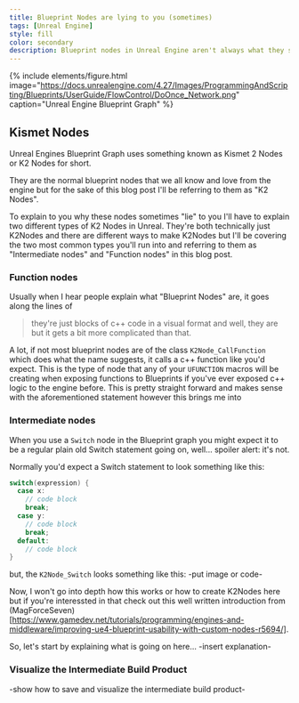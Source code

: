 ```yaml
---
title: Blueprint Nodes are lying to you (sometimes)
tags: [Unreal Engine]
style: fill
color: secondary
description: Blueprint nodes in Unreal Engine aren't always what they say they are. Click to read more...
---
```


{% include elements/figure.html image="https://docs.unrealengine.com/4.27/Images/ProgrammingAndScripting/Blueprints/UserGuide/FlowControl/DoOnce_Network.png" caption="Unreal Engine Blueprint Graph" %}

## Kismet Nodes

Unreal Engines Blueprint Graph uses something known as Kismet 2 Nodes or K2 Nodes for short.

They are the normal blueprint nodes that we all know and love from the engine but for the sake of this blog post I'll be referring to them as "K2 Nodes".

To explain to you why these nodes sometimes "lie" to you I'll have to explain two different types of K2 Nodes in Unreal.
They're both technically just K2Nodes and there are different ways to make K2Nodes but I'll be covering the two most common types you'll run into and referring to them as "Intermediate nodes" and "Function nodes" in this blog post.

### Function nodes

Usually when I hear people explain what "Blueprint Nodes" are, it goes along the lines of 
>they're just blocks of c++ code in a visual format
and well, they are but it gets a bit more complicated than that.

A lot, if not most blueprint nodes are of the class `K2Node_CallFunction` which does what the name suggests, it calls a c++ function like you'd expect. 
This is the type of node that any of your `UFUNCTION` macros will be creating when exposing functions to Blueprints if you've ever exposed c++ logic to the engine before. This is pretty straight forward and makes sense with the aforementioned statement however this brings me into

### Intermediate nodes

When you use a `Switch` node in the Blueprint graph you might expect it to be a regular plain old Switch statement going on, well... spoiler alert: it's not.

Normally you'd expect a Switch statement to look something like this:
```cpp
switch(expression) {
  case x:
    // code block
    break;
  case y:
    // code block
    break;
  default:
    // code block
}
```

but, the `K2Node_Switch` looks something like this:
-put image or code-

Now, I won't go into depth how this works or how to create K2Nodes here but if you're interessted in that check out this well written introduction from (MagForceSeven)[https://www.gamedev.net/tutorials/programming/engines-and-middleware/improving-ue4-blueprint-usability-with-custom-nodes-r5694/].

So, let's start by explaining what is going on here... -insert explanation-

### Visualize the Intermediate Build Product

-show how to save and visualize the intermediate build product-